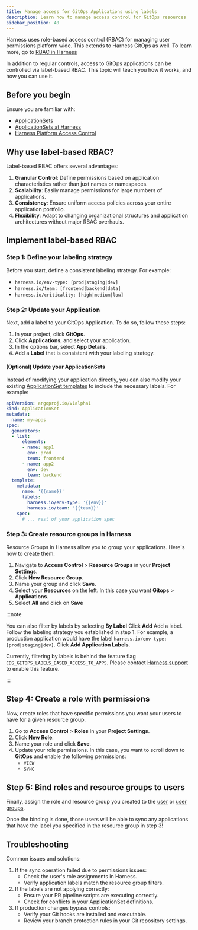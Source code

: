 ```yaml
---
title: Manage access for GitOps Applications using labels
description: Learn how to manage access control for GitOps resources
sidebar_position: 40
---
```


Harness uses role-based access control (RBAC) for managing user permissions platform wide. This extends to Harness GitOps as well. To learn more, go to [RBAC in Harness](/docs/platform/role-based-access-control/rbac-in-harness)

In addition to regular controls, access to GitOps applications can be controlled via label-based RBAC. This topic will teach you how it works, and how you can use it. 

## Before you begin

Ensure you are familiar with:
- [ApplicationSets](https://argo-cd.readthedocs.io/en/stable/user-guide/application-set/)
- [ApplicationSets at Harness](/docs/category/applicationsets)
- [Harness Platform Access Control](/docs/category/platform-access-control)

## Why use label-based RBAC?

Label-based RBAC offers several advantages:
1. **Granular Control**: Define permissions based on application characteristics rather than just names or namespaces.
1. **Scalability**: Easily manage permissions for large numbers of applications.
1. **Consistency**: Ensure uniform access policies across your entire application portfolio.
1. **Flexibility**: Adapt to changing organizational structures and application architectures without major RBAC overhauls.

## Implement label-based RBAC

### Step 1: Define your labeling strategy

Before you start, define a consistent labeling strategy. For example:
- `harness.io/env-type: [prod|staging|dev]`
- `harness.io/team: [frontend|backend|data]`
- `harness.io/criticality: [high|medium|low]`

### Step 2: Update your Application

Next, add a label to your GitOps Application. To do so, follow these steps:

1. In your project, click **GitOps**.
2. Click **Applications**, and select your application. 
3. In the options bar, select **App Details**.
4. Add a **Label** that is consistent with your labeling strategy. 

#### (Optional) Update your ApplicationSets

Instead of modifying your application directly, you can also modify your existing [ApplicationSet templates](https://argo-cd.readthedocs.io/en/stable/user-guide/application-set/) to include the necessary labels. For example:

```yaml
apiVersion: argoproj.io/v1alpha1
kind: ApplicationSet
metadata:
  name: my-apps
spec:
  generators:
  - list:
      elements:
      - name: app1
        env: prod
        team: frontend
      - name: app2
        env: dev
        team: backend
  template:
    metadata:
      name: '{{name}}'
      labels:
        harness.io/env-type: '{{env}}'
        harness.io/team: '{{team}}'
    spec:
      # ... rest of your application spec
```

### Step 3: Create resource groups in Harness

Resource Groups in Harness allow you to group your applications. Here's how to create them:
1. Navigate to **Access Control** > **Resource Groups** in your **Project Settings**.
1. Click **New Resource Group**.
1. Name your group and click **Save**.
1. Select your **Resources** on the left. In this case you want **Gitops** > **Applications**.
1. Select **All** and click on **Save**

:::note

You can also filter by labels by selecting **By Label**
Click **Add**
Add a label. Follow the labeling strategy you established in step 1. For example, a production application would have the label `harness.io/env-type: [prod|staging|dev]`.
Click **Add Application Labels**.

Currently, filtering by labels is behind the feature flag `CDS_GITOPS_LABELS_BASED_ACCESS_TO_APPS`. Please contact [Harness support](mailto:support@harness.io) to enable this feature.

:::


## Step 4: Create a role with permissions

Now, create roles that have specific permissions you want your users to have for a given resource group. 
1. Go to **Access Control** > **Roles** in your **Project Settings**.
1. Click **New Role**.
1. Name your role and click **Save**.
1. Update your role permissions. In this case, you want to scroll down to **GitOps** and enable the following permissions:
    - `VIEW`
    - `SYNC`

## Step 5: Bind roles and resource groups to users

Finally, assign the role and resource group you created to the [user](/docs/platform/role-based-access-control/add-users) or [user groups](/docs/platform/role-based-access-control/add-user-groups). 

Once the binding is done, those users will be able to sync any applications that have the label you specified in the resource group in step 3!

## Troubleshooting

Common issues and solutions:
1. If the sync operation failed due to permissions issues:
    - Check the user's role assignments in Harness.
    - Verify application labels match the resource group filters.
1. If the labels are not applying correctly:
    - Ensure your PR pipeline scripts are executing correctly.
    - Check for conflicts in your ApplicationSet definitions.
1. If production changes bypass controls:
    - Verify your Git hooks are installed and executable.
    - Review your branch protection rules in your Git repository settings.
